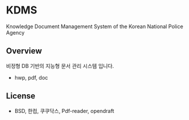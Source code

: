 # KDMS
Knowledge Document Management System of the Korean National Police Agency

## Overview
비정형 DB 기반의 지능형 문서 관리 시스템 입니다.

- hwp, pdf, doc 

## License

- BSD, 한컴, 쿠쿠닥스, Pdf-reader, opendraft

